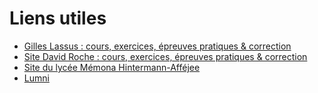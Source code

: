 # Liens utiles

* [Gilles Lassus : cours, exercices, épreuves pratiques & correction ](https://glassus.github.io/terminale_nsi/T6_6_Epreuve_pratique/BNS_2021/)
* [Site David Roche : cours, exercices, épreuves pratiques & correction](https://pixees.fr/informatiquelycee/)
* [Site du lycée Mémona Hintermann-Afféjee ](https://fabricenativel.github.io)
* [Lumni](https://www.lumni.fr/lycee/terminale/nsi)